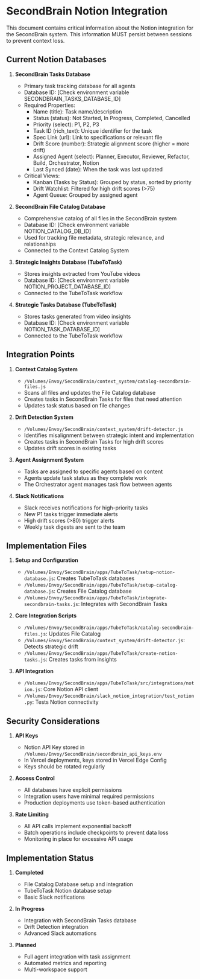 # SecondBrain Notion Integration

This document contains critical information about the Notion integration for the SecondBrain system. This information MUST persist between sessions to prevent context loss.

## Current Notion Databases

1. **SecondBrain Tasks Database**
   - Primary task tracking database for all agents
   - Database ID: [Check environment variable SECONDBRAIN_TASKS_DATABASE_ID]
   - Required Properties:
     - Name (title): Task name/description
     - Status (status): Not Started, In Progress, Completed, Cancelled
     - Priority (select): P1, P2, P3
     - Task ID (rich_text): Unique identifier for the task
     - Spec Link (url): Link to specifications or relevant file
     - Drift Score (number): Strategic alignment score (higher = more drift)
     - Assigned Agent (select): Planner, Executor, Reviewer, Refactor, Build, Orchestrator, Notion
     - Last Synced (date): When the task was last updated
   - Critical Views:
     - Kanban (Tasks by Status): Grouped by status, sorted by priority
     - Drift Watchlist: Filtered for high drift scores (>75)
     - Agent Queue: Grouped by assigned agent

2. **SecondBrain File Catalog Database**
   - Comprehensive catalog of all files in the SecondBrain system
   - Database ID: [Check environment variable NOTION_CATALOG_DB_ID]
   - Used for tracking file metadata, strategic relevance, and relationships
   - Connected to the Context Catalog System

3. **Strategic Insights Database (TubeToTask)**
   - Stores insights extracted from YouTube videos
   - Database ID: [Check environment variable NOTION_PROJECT_DATABASE_ID]
   - Connected to the TubeToTask workflow

4. **Strategic Tasks Database (TubeToTask)**
   - Stores tasks generated from video insights
   - Database ID: [Check environment variable NOTION_TASK_DATABASE_ID]
   - Connected to the TubeToTask workflow

## Integration Points

1. **Context Catalog System**
   - `/Volumes/Envoy/SecondBrain/context_system/catalog-secondbrain-files.js`
   - Scans all files and updates the File Catalog database
   - Creates tasks in SecondBrain Tasks for files that need attention
   - Updates task status based on file changes

2. **Drift Detection System**
   - `/Volumes/Envoy/SecondBrain/context_system/drift-detector.js`
   - Identifies misalignment between strategic intent and implementation
   - Creates tasks in SecondBrain Tasks for high drift scores
   - Updates drift scores in existing tasks

3. **Agent Assignment System**
   - Tasks are assigned to specific agents based on content
   - Agents update task status as they complete work
   - The Orchestrator agent manages task flow between agents

4. **Slack Notifications**
   - Slack receives notifications for high-priority tasks
   - New P1 tasks trigger immediate alerts
   - High drift scores (>80) trigger alerts
   - Weekly task digests are sent to the team

## Implementation Files

1. **Setup and Configuration**
   - `/Volumes/Envoy/SecondBrain/apps/TubeToTask/setup-notion-database.js`: Creates TubeToTask databases
   - `/Volumes/Envoy/SecondBrain/apps/TubeToTask/setup-catalog-database.js`: Creates File Catalog database
   - `/Volumes/Envoy/SecondBrain/apps/TubeToTask/integrate-secondbrain-tasks.js`: Integrates with SecondBrain Tasks

2. **Core Integration Scripts**
   - `/Volumes/Envoy/SecondBrain/apps/TubeToTask/catalog-secondbrain-files.js`: Updates File Catalog
   - `/Volumes/Envoy/SecondBrain/context_system/drift-detector.js`: Detects strategic drift
   - `/Volumes/Envoy/SecondBrain/apps/TubeToTask/create-notion-tasks.js`: Creates tasks from insights

3. **API Integration**
   - `/Volumes/Envoy/SecondBrain/apps/TubeToTask/src/integrations/notion.js`: Core Notion API client
   - `/Volumes/Envoy/SecondBrain/slack_notion_integration/test_notion.py`: Tests Notion connectivity

## Security Considerations

1. **API Keys**
   - Notion API Key stored in `/Volumes/Envoy/SecondBrain/secondbrain_api_keys.env`
   - In Vercel deployments, keys stored in Vercel Edge Config
   - Keys should be rotated regularly

2. **Access Control**
   - All databases have explicit permissions
   - Integration users have minimal required permissions
   - Production deployments use token-based authentication

3. **Rate Limiting**
   - All API calls implement exponential backoff
   - Batch operations include checkpoints to prevent data loss
   - Monitoring in place for excessive API usage

## Implementation Status

1. **Completed**
   - File Catalog Database setup and integration
   - TubeToTask Notion database setup
   - Basic Slack notifications

2. **In Progress**
   - Integration with SecondBrain Tasks database
   - Drift Detection integration
   - Advanced Slack automations

3. **Planned**
   - Full agent integration with task assignment
   - Automated metrics and reporting
   - Multi-workspace support